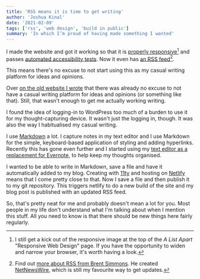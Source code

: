 ```yaml
---
title: 'RSS means it is time to get writing'
author: 'Joshua Kinal'
date: '2021-02-09'
tags: ['rss', 'web design', 'build in public']
summary: 'In which I’m proud of having made something I wanted'
---
```


I made the website and got it working so that it is [properly responsive](https://alistapart.com/article/responsive-web-design/)[^1] and passes [automated accessibility tests](https://www.deque.com/axe/devtools/). Now it even has [an RSS feed](https://sealfur.com/feed.xml)[^2].

This means there's no excuse to not start using this as my casual writing platform for ideas and opinions.

Over [on the old website I wrote](https://littlerunningbear.com/11020/its-the-perfect-apostrophe-charlie-brown/) that there was already no excuse to not have a casual writing platform for ideas and opinions (or something like that). Still, that wasn't enough to get me actually working writing.

I found the idea of logging-in to WordPress too much of a burden to use it for my thought-capturing device. It wasn't just the logging in, though. It was also the way I habitualised my casual writing.

I use [Markdown](https://daringfireball.net/projects/markdown/) a lot. I capture notes in my text editor and I use Markdown for the simple, keyboard-based application of styling and adding hyperlinks. Recently this has gone even further and I started using my [text editor as a replacement for Evernote](https://foambubble.github.io/foam/), to help keep my thoughts organised.

I wanted to be able to write in Markdown, save a file and have it automatically added to my blog. Creating with [11ty](https://www.11ty.dev/) and hosting on [Netlify](https://www.netlify.com/) means that I come pretty close to that. Now I save a file and then publish it to my git repository. This triggers netlify to do a new build of the site and my blog post is published with an updated RSS feed.

So, that's pretty neat for me and probably doesn't mean a lot for you. Most people in my life don't understand what I'm talking about when I mention this stuff. All you need to know is that there should be new things here fairly regularly.

[^1]: I still get a kick out of the responsive image at the top of the *A List Apart* "Responsive Web Design" page. If you have the opportunity to widen and narrow your browser, it's worth having a look.

[^2]: Find out [more about RSS from Brent Simmons](https://inessential.com/2013/03/14/why_i_love_rss_and_you_do_too). He created [NetNewsWire](https://netnewswire.com/), which is still my favourite way to get updates.